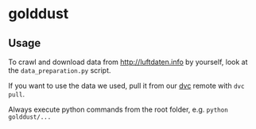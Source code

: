 # golddust

## Usage

To crawl and download data from http://luftdaten.info by yourself, look at the `data_preparation.py` script.

If you want to use the data we used, pull it from our [dvc](http://dataversioncontrol.com/) remote with `dvc pull`.

Always execute python commands from the root folder, e.g. `python golddust/...`
